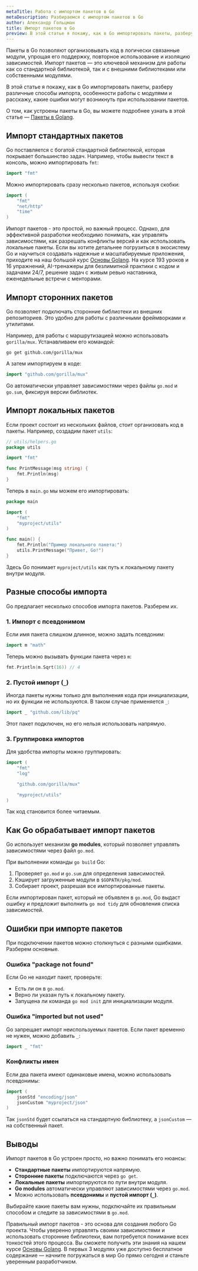 ```yaml
---
metaTitle: Работа с импортом пакетов в Go
metaDescription: Разбираемся c импортом пакетов в Go
author: Александр Гольцман
title: Импорт пакетов в Go
preview: В этой статье я покажу, как в Go импортировать пакеты, разберу различные способы импорта, особенности работы с модулями и расскажу, какие ошибки могут возникнуть при использовании пакетов.
---
```


Пакеты в Go позволяют организовывать код в логически связанные модули, упрощая его поддержку, повторное использование и изоляцию зависимостей. Импорт пакетов — это ключевой механизм для работы как со стандартной библиотекой, так и с внешними библиотеками или собственными модулями.

В этой статье я покажу, как в Go импортировать пакеты, разберу различные способы импорта, особенности работы с модулями и расскажу, какие ошибки могут возникнуть при использовании пакетов.

О том, как устроены пакеты в Go, вы можете подробнее узнать в этой статье — [Пакеты в Golang](https://purpleschool.ru/knowledge-base/article/package).

## **Импорт стандартных пакетов**

Go поставляется с богатой стандартной библиотекой, которая покрывает большинство задач. Например, чтобы вывести текст в консоль, можно импортировать `fmt`:

```go
import "fmt"
```

Можно импортировать сразу несколько пакетов, используя скобки:

```go
import (
	"fmt"
	"net/http"
	"time"
)
```

Импорт пакетов - это простой, но важный процесс. Однако, для эффективной разработки необходимо понимать, как управлять зависимостями, как разрешать конфликты версий и как использовать локальные пакеты. Если вы хотите детальнее погрузиться в экосистему Go и научиться создавать надежные и масштабируемые приложения, приходите на наш большой курс [Основы Golang](https://purpleschool.ru/course/go-basics?utm_source=knowledgebase&utm_medium=text&utm_campaign=Import_paketov_v_Go). На курсе 193 уроков и 16 упражнений, AI-тренажеры для безлимитной практики с кодом и задачами 24/7, решение задач с живым ревью наставника, еженедельные встречи с менторами.

## **Импорт сторонних пакетов**

Go позволяет подключать сторонние библиотеки из внешних репозиториев. Это удобно для работы с различными фреймворками и утилитами.

Например, для работы с маршрутизацией можно использовать `gorilla/mux`. Устанавливаем его командой:

```
go get github.com/gorilla/mux
```

А затем импортируем в коде:

```go
import "github.com/gorilla/mux"
```

Go автоматически управляет зависимостями через файлы `go.mod` и `go.sum`, фиксируя версии библиотек.

## **Импорт локальных пакетов**

Если проект состоит из нескольких файлов, стоит организовать код в пакеты. Например, создадим пакет `utils`:

```go
// utils/helpers.go
package utils

import "fmt"

func PrintMessage(msg string) {
	fmt.Println(msg)
}
```

Теперь в `main.go` мы можем его импортировать:

```go
package main

import (
	"fmt"
	"myproject/utils"
)

func main() {
	fmt.Println("Пример локального пакета:")
	utils.PrintMessage("Привет, Go!")
}
```

Здесь Go понимает `myproject/utils` как путь к локальному пакету внутри модуля.

## **Разные способы импорта**

Go предлагает несколько способов импорта пакетов. Разберем их.

### **1. Импорт с псевдонимом**

Если имя пакета слишком длинное, можно задать псевдоним:

```go
import m "math"
```

Теперь можно вызывать функции пакета через `m`:

```go
fmt.Println(m.Sqrt(16)) // 4
```

### **2. Пустой импорт (`_`)**

Иногда пакеты нужны только для выполнения кода при инициализации, но их функции не используются. В таком случае применяется `_`:

```go
import _ "github.com/lib/pq"
```

Этот пакет подключен, но его нельзя использовать напрямую.

### **3. Группировка импортов**

Для удобства импорты можно группировать:

```go
import (
	"fmt"
	"log"

	"github.com/gorilla/mux"

	"myproject/utils"
)
```

Так код становится более читаемым.

## **Как Go обрабатывает импорт пакетов**

Go использует механизм **go modules**, который позволяет управлять зависимостями через файл `go.mod`.

При выполнении команды `go build` Go:

1. Проверяет `go.mod` и `go.sum` для определения зависимостей.
2. Кэширует загруженные модули в `$GOPATH/pkg/mod`.
3. Собирает проект, разрешая все импортированные пакеты.

Если импортирован пакет, который не объявлен в `go.mod`, Go выдаст ошибку и предложит выполнить `go mod tidy` для обновления списка зависимостей.

## **Ошибки при импорте пакетов**

При подключении пакетов можно столкнуться с разными ошибками. Разберем основные.

### **Ошибка "package not found"**

Если Go не находит пакет, проверьте:

- Есть ли он в `go.mod`.
- Верно ли указан путь к локальному пакету.
- Запущена ли команда `go mod init` для инициализации модуля.

### **Ошибка "imported but not used"**

Go запрещает импорт неиспользуемых пакетов. Если пакет временно не нужен, можно добавить `_`:

```go
import _ "fmt"
```

### **Конфликты имен**

Если два пакета имеют одинаковые имена, можно использовать псевдонимы:

```go
import (
	jsonStd "encoding/json"
	jsonCustom "myproject/json"
)
```

Так `jsonStd` будет ссылаться на стандартную библиотеку, а `jsonCustom` — на собственный пакет.

## **Выводы**

Импорт пакетов в Go устроен просто, но важно понимать его нюансы:

- **Стандартные пакеты** импортируются напрямую.
- **Сторонние пакеты** подключаются через `go get`.
- **Локальные пакеты** импортируются по пути внутри модуля.
- **Go modules** автоматически управляют зависимостями через `go.mod`.
- Можно использовать **псевдонимы** и **пустой импорт (`_`)**.

Выбирайте какие пакеты вам нужны, подключайте их правильным способом и следите за зависимостями в `go.mod`.

Правильный импорт пакетов - это основа для создания любого Go проекта. Чтобы уверенно управлять своими зависимостями и использовать сторонние библиотеки, вам потребуется понимание всех тонкостей этого процесса. Вы сможете получить эти знания на нашем курсе [Основы Golang](https://purpleschool.ru/course/go-basics?utm_source=knowledgebase&utm_medium=text&utm_campaign=Import_paketov_v_Go). В первых 3 модулях уже доступно бесплатное содержание — начните погружаться в мир Go прямо сегодня и станьте уверенным разработчиком.

